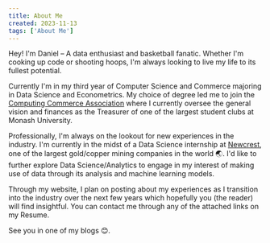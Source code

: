 ```yaml
---
title: About Me
created: 2023-11-13
tags: ['About Me']
---
```


Hey! I'm Daniel – A data enthusiast and basketball fanatic. Whether I'm cooking up code or shooting hoops, I'm always looking to live my life to its fullest potential.  

Currently I'm in my third year of Computer Science and Commerce majoring in Data Science and Econometrics. My choice of degree led me to join the [Computing Commerce Association](https://www.ccamonash.com.au/) where I currently oversee the general vision and finances as the Treasurer of one of the largest student clubs at Monash University.  

Professionally, I'm always on the lookout for new experiences in the industry. I'm currently in the midst of a Data Science internship at [Newcrest](https://www.newcrest.com/), one of the largest gold/copper mining companies in the world 🌏. I'd like to further explore Data Science/Analytics to engage in my interest of making use of data through its analysis and machine learning models.

Through my website, I plan on posting about my experiences as I transition into the industry over the next few years which hopefully you (the reader) will find insightful. You can contact me through any of the attached links on my Resume.

See you in one of my blogs 😊.